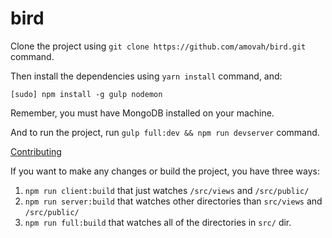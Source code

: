 # bird

Clone the project using `git clone https://github.com/amovah/bird.git` command.

Then install the dependencies using `yarn install` command, and:

```[sudo] npm install -g gulp nodemon```

Remember, you must have MongoDB installed on your machine.

And to run the project, run `gulp full:dev && npm run devserver` command.

[Contributing](https://github.com/amovah/bird/blob/master/CONTRIBUTING.md)


If you want to make any changes or build the project, you have three ways:


1. `npm run client:build` that just watches `/src/views` and `/src/public/`
2. `npm run server:build` that watches other directories than `src/views` and `/src/public/`
3. `npm run full:build` that watches all of the directories in `src/` dir.
